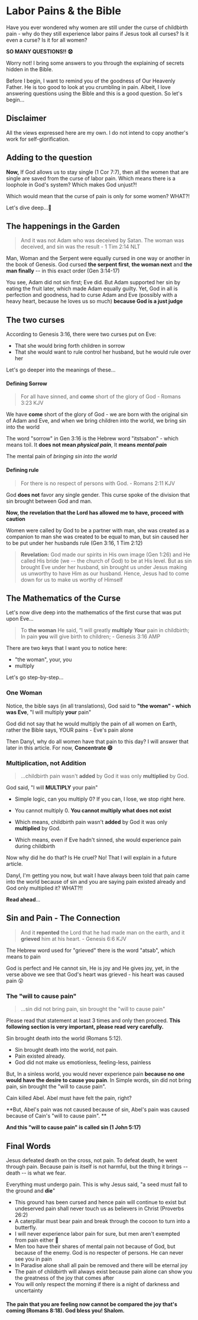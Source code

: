 # Labor Pains & the Bible

Have you ever wondered why women are still under the curse of childbirth pain - why do they still experience labor pains if Jesus took all curses? Is it even a curse? Is it for all women?

**SO MANY QUESTIONS!! :anguished:**

Worry not! I bring some answers to you through the explaining of secrets hidden in the Bible.

Before I begin, I want to remind you of the goodness of Our Heavenly Father. He is too good to look at you crumbling in pain. Albeit, I love answering questions using the Bible and this is a good question. So let's begin...

## Disclaimer

All the views expressed here are my own. I do not intend to copy another's work for self-glorification. 

## Adding to the question

**Now,** If God allows us to stay single (1 Cor 7:7), then all the women that are single are saved from the curse of labor pain. Which means there is a loophole in God's system? Which makes God unjust?!

Which would mean that the curse of pain is only for some women? WHAT?!

Let's dive deep...:ocean: 

## The happenings in the Garden

> And it was not Adam who was deceived by Satan. The woman was deceived, and sin was the result - 1 Tim 2:14 NLT

Man, Woman and the Serpent were equally cursed in one way or another in the book of Genesis. God cursed **the serpent first**, **the woman next** and **the man finally** -- in this exact order (Gen 3:14-17)

You see, Adam did not sin first; Eve did. But Adam supported her sin by eating the fruit later, which made Adam equally guilty. Yet, God in all is perfection and goodness, had to curse Adam and Eve (possibly with a heavy heart, because he loves us so much) **because God is a just judge**

## The two curses

According to Genesis 3:16, there were two curses put on Eve: 

* That she would bring forth children in sorrow
* That she would want to rule control her husband, but he would rule over her

Let's go deeper into the meanings of these...

#### Defining Sorrow

> For all have sinned, and **come** short of the glory of God - Romans 3:23 KJV

We have **come** short of the glory of God - we are born with the original sin of Adam and Eve, and when we bring children into the world, we bring sin into the world

The word "sorrow" in Gen 3:16 is the Hebrew word "itstsabon" - which means toil. It **does not mean *physical pain***, It **means *mental pain***

The mental pain of *bringing sin into the world* 

#### Defining rule

> For there is no respect of persons with God. - Romans 2:11 KJV

God **does not** favor any single gender. This curse spoke of the division that sin brought between God and man.

**Now, the revelation that the Lord has allowed me to have, proceed with caution**

Women were called by God to be a partner with man, she was created as a companion to man she was created to be equal to man, but sin caused her to be put under her husbands rule (Gen 3:16, 1 Tim 2:12)

> **Revelation:**
> God made our spirits in His own image (Gen 1:26) and He called His bride (we -- the church of God) to be at His level. But as sin brought Eve under her husband, sin brought us under Jesus making us unworthy to have Him as our husband. Hence, Jesus had to come down for us to make us worthy of Himself

## The Mathematics of the Curse

Let's now dive deep into the mathematics of the first curse that was put upon Eve...

> To **the woman** He said, “I will greatly **multiply** ***Your*** pain in childbirth;
> In pain **you** will give birth to children; - Genesis 3:16 AMP

There are two keys that I want you to notice here:

* "the woman", your, you
* multiply

Let's go step-by-step...

### One Woman

Notice, the bible says (in all translations), God said to **"the woman" - which was Eve**, "I will multiply **your** pain"

God did not say that he would multiply the pain of all women on Earth, rather the Bible says, YOUR pains - Eve's pain alone

Then Danyl, why do all women have that pain to this day? I will answer that later in this article. For now, **Concentrate :smile:**

### Multiplication, not Addition

> ...childbirth pain wasn't **added** by God it was only **multiplied** by God.

God said, "I will **MULTIPLY** your pain"

* Simple logic, can you multiply 0? If you can, I lose, we stop right here.

* You cannot multiply 0. **You cannot multiply what does not exist**

* Which means, childbirth pain wasn't **added** by God it was only **multiplied** by God.
* Which means, even if Eve hadn't sinned, she would experience pain during childbirth

Now why did he do that? Is He cruel? No! That I will explain in a future article.

Danyl, I'm getting you now, but wait I have always been told that pain came into the world because of sin and you are saying pain existed already and God only multiplied it? WHAT?!!

**Read ahead**...

## Sin and Pain - The Connection

> And it **repented** the Lord that he had made man on the earth, and it **grieved** him at his heart. - Genesis 6:6 KJV

The Hebrew word used for "grieved" there is the word "atsab", which means to pain

God is perfect and He cannot sin, He is joy and He gives joy, yet, in the verse above we see that God's heart was grieved - his heart was caused pain :astonished:

### The "will to cause pain"

> ...sin did not bring pain, sin brought the "will to cause pain"

Please read that statement at least 3 times and only then proceed. **This following section is very important, please read very carefully.**

Sin brought death into the world (Romans 5:12). 

* Sin brought death into the world, not pain. 
* Pain existed already. 
* God did not make us emotionless, feeling-less, painless

But, In a sinless world, you would never experience pain **because no one would have the desire to cause you pain**. In Simple words, sin did not bring pain, sin brought the "will to cause pain".

Cain killed Abel. Abel must have felt the pain, right? 

**But, Abel's pain was not caused because of sin, Abel's pain was caused because of Cain's "will to cause pain". **

**And this "will to cause pain" is called sin (1 John 5:17)**

## Final Words

Jesus defeated death on the cross, not pain. To defeat death, he went through pain. Because pain is itself is not harmful, but the thing it brings -- death -- is what we fear.

Everything must undergo pain. This is why Jesus said, "a seed must fall to the ground and **die**"

* This ground has been cursed and hence pain will continue to exist but undeserved pain shall never touch us as believers in Christ (Proverbs 26:2)
* A caterpillar must bear pain and break through the cocoon to turn into a butterfly.
* I will never experience labor pain for sure, but men aren't exempted from pain either :slightly_smiling_face:
* Men too have their shares of mental pain not because of God, but because of the enemy. God is no respecter of persons. He can never see you in pain
* In Paradise alone shall all pain be removed and there will be eternal joy
* The pain of childbirth will always exist because pain alone can show you the greatness of the joy that comes after
* You will only respect the morning if there is a night of darkness and uncertainty

#### The pain that you are feeling now cannot be compared the joy that's coming (Romans 8:18). God bless you! Shalom.



 





